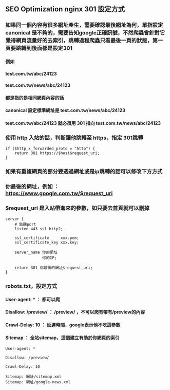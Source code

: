 ## SEO Optimization nginx 301 設定方式

### 如果同一個內容有很多網址產生，需要確認最後網址為何，單指設定 canonical 是不夠的，需要告知google正確訊號，不然爬蟲會針對它覺得網頁流量好的去索引，跳轉過程爬蟲只看最後一頁的狀態，第一頁要跳轉到後面都是設定301
#### 例如
#### test.com.tw/abc/24123
#### test.com.tw/news/abc/24123
#### 都是指的是相同網頁內容的話
#### canonical 設定標準網址是 test.com.tw/news/abc/24123
#### test.com.tw/abc/24123 就必須用 301 指向 test.com.tw/news/abc/24123

### 使用 http 入站的話，判斷讓他跳轉至 https，指定 301跳轉
```
if ($http_x_forwarded_proto = "http") {
    return 301 https://$host$request_uri;
}
```
### 如果有重複網頁的部分要透過網址或是ip跳轉的話可以修改下方方式
### 你最後的網址，例如 ： https://www.google.com.tw/$request_uri
### $request_uri 是入站帶進來的參數，如只要去首頁就可以刪掉
```
server {
    # 監聽port
    listen 443 ssl http2;

    ssl_certificate     xxx.pem;
    ssl_certificate_key xxx.key;

	server_name 你的網址
                你的IP;

	return 301 你最後的網址$request_uri;
}
```
### robots.txt，設定方式 
#### User-agent: *       ： 都可以爬
#### Disallow: /preview/ ： /preview/ ，不可以爬有帶有/preview的內容
#### Crawl-Delay: 10     ： 延遲時間，google表示他不吃這參數
#### Sitemap             ： 全站sitemap，這個建立有助於你網頁的索引
```
User-agent: *

Disallow: /preview/

Crawl-Delay: 10

Sitemap: 網址/sitemap.xml
Sitemap: 網址/google-news.xml

```